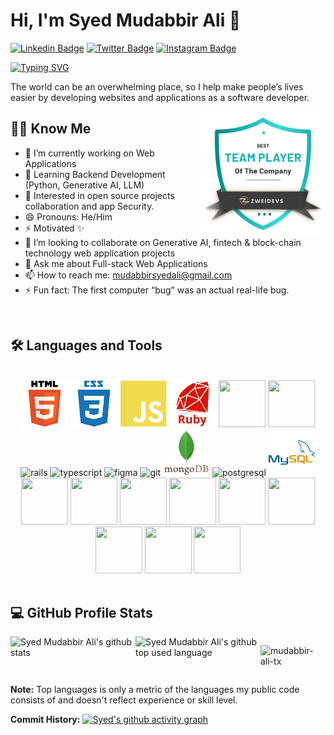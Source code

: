 # Hi, I'm Syed Mudabbir Ali 👋

[![Linkedin Badge](https://img.shields.io/badge/-LinkedIn-0e76a8?style=flat-square&logo=Linkedin&logoColor=white)](https://www.linkedin.com/in/mudabbirsyedali/)
[![Twitter Badge](https://img.shields.io/badge/-Twitter-00acee?style=flat-square&logo=Twitter&logoColor=white)](https://twitter.com/Muhamma77620406)
[![Instagram Badge](https://img.shields.io/badge/-Instagram-e4405f?style=flat-square&logo=Instagram&logoColor=white)](https://www.instagram.com/syedmudabbirali/)

[![Typing SVG](https://readme-typing-svg.herokuapp.com?font=comfortaa&color=&size=25&height=40&lines=Nice+to+e-meet+you!;I'm+a+Software+Engineer;Tech+and+Travel+Blogger;and+a+homemade+chef%3F)](https://git.io/typing-svg)

The world can be an overwhelming place, so I help make people’s lives easier by developing websites and applications as a software developer.

<img src="zd_badge.png" width="200" align="right" alt="avatar"/>

<h2> 👨‍💻 Know Me </h2>

- 🔭 I’m currently working on Web Applications
- 🌱 Learning Backend Development (Python, Generative AI, LLM)
- 💬 Interested in open source projects collaboration and app Security.
- 😄 Pronouns: He/Him
- ⚡  Motivated ✨
- 👯 I’m looking to collaborate on Generative AI, fintech & block-chain technology web application projects
- 💬 Ask me about Full-stack Web Applications
- 📫 How to reach me: mudabbirsyedali@gmail.com
- ⚡ Fun fact: The first computer “bug” was an actual real-life bug.

<br/>

<h2> 🛠️ Languages and Tools </h2>

<div align="center">
                <br>
                    <div align="center" >  
                      <img src="https://raw.githubusercontent.com/devicons/devicon/master/icons/html5/html5-original-wordmark.svg" alt="html5" width="75" height="75"/> 
		      <img src="https://raw.githubusercontent.com/devicons/devicon/1119b9f84c0290e0f0b38982099a2bd027a48bf1/icons/css3/css3-plain-wordmark.svg" alt="css3" width="75" height="75"/>
                      <img src="https://raw.githubusercontent.com/devicons/devicon/1119b9f84c0290e0f0b38982099a2bd027a48bf1/icons/javascript/javascript-plain.svg" alt="JS" width="75" height="75"/>
                      <img src="https://raw.githubusercontent.com/devicons/devicon/1119b9f84c0290e0f0b38982099a2bd027a48bf1/icons/ruby/ruby-plain-wordmark.svg" alt="css3" width="75" height="75"/>
                      <img src="https://cdn.jsdelivr.net/gh/devicons/devicon/icons/sass/sass-original.svg" width="75" height="75" /> 
                      <img src="https://cdn.jsdelivr.net/gh/devicons/devicon/icons/react/react-original.svg" width="75" height="75" />
                      <img src="https://cdn.jsdelivr.net/gh/devicons/devicon/icons/rails/rails-plain-wordmark.svg" alt="rails" width="75" height="75" />
                      <img src="https://cdn.jsdelivr.net/gh/devicons/devicon/icons/typescript/typescript-original.svg" alt="typescript" width="75" height="75" />
                      <img src="https://www.vectorlogo.zone/logos/figma/figma-icon.svg" alt="figma" width="75" height="75"/> 
                      <img src="https://www.vectorlogo.zone/logos/git-scm/git-scm-icon.svg" alt="git" width="75" height="75"/> 
                      <img src="https://raw.githubusercontent.com/devicons/devicon/master/icons/mongodb/mongodb-original-wordmark.svg" alt="mongodb" width="75" height="75"/> 
                      <img src="https://cdn.jsdelivr.net/gh/devicons/devicon/icons/postgresql/postgresql-original-wordmark.svg" alt="postgresql" width="75" height="75"/ />
                      <img src="https://raw.githubusercontent.com/devicons/devicon/master/icons/mysql/mysql-original-wordmark.svg" alt="mysql" width="75" height="75"/>
                      <img src="https://cdn.jsdelivr.net/gh/devicons/devicon/icons/graphql/graphql-plain-wordmark.svg" width="75" height="75" />
                      <img src="https://cdn.jsdelivr.net/gh/devicons/devicon/icons/redis/redis-plain-wordmark.svg" width="75" height="75" />
                      <img src="https://cdn.jsdelivr.net/gh/devicons/devicon/icons/digitalocean/digitalocean-original.svg" width="75" height="75" />
                      <img src="https://cdn.jsdelivr.net/gh/devicons/devicon/icons/amazonwebservices/amazonwebservices-original-wordmark.svg" width="75" height="75" />
                      <img src="https://cdn.jsdelivr.net/gh/devicons/devicon/icons/heroku/heroku-original-wordmark.svg" width="75" height="75" />
                      <img src="https://cdn.jsdelivr.net/gh/devicons/devicon/icons/ubuntu/ubuntu-plain-wordmark.svg" width="75" height="75" />
                      <img src="https://cdn.jsdelivr.net/gh/devicons/devicon/icons/hugo/hugo-original.svg" width="75" height="75" />
                      <img src="https://cdn.jsdelivr.net/gh/devicons/devicon/icons/jira/jira-original-wordmark.svg" width="75" height="75" />
                      <img src="https://cdn.jsdelivr.net/gh/devicons/devicon/icons/trello/trello-plain.svg" width="75" height="75" />
                </div>
</div>

<br>

## 💻 GitHub Profile Stats
<div style="display: flex;">
  <img width="45%" align="left" src="https://github-readme-stats.vercel.app/api?username=mudabbir-ali-tx&show_icons=true&include_all_commits=true&theme=radical&hide_border=false" alt="Syed Mudabbir Ali's github stats" />
  <img width="45%" src="https://github-readme-stats.vercel.app/api/top-langs/?username=mudabbir-ali-tx&layout=compact&theme=radical" alt="Syed Mudabbir Ali's github top used language" />
	<p><img align="center" src="https://github-readme-streak-stats.herokuapp.com/?user=mudabbir-ali-tx&theme=dark" alt="mudabbir-ali-tx" /></p>
</div>

**Note:** Top languages is only a metric of the languages my public code consists of and doesn't reflect experience or skill level.

**Commit History:**
[![Syed's github activity graph](https://github-readme-activity-graph.vercel.app/graph?username=mudabbirsyed&theme=dracula)](https://github.com/ashutosh00710/github-readme-activity-graph)
